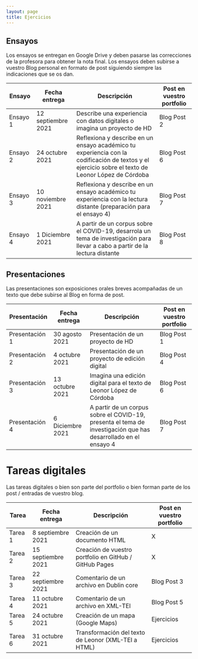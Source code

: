 ```yaml
---
layout: page
title: Ejercicios
---
```


## Ensayos 

Los ensayos se entregan en Google Drive y deben pasarse las correcciones de la profesora para obtener la nota final. Los ensayos deben subirse a vuestro Blog personal en formato de post siguiendo siempre las indicaciones que se os dan.

Ensayo               | Fecha entrega          | Descripción              | Post en vuestro portfolio
--------------------- | --------------------- | --------------------- | ---------------------
Ensayo 1 | 12 septiembre 2021           | Describe una experiencia con datos digitales o imagina un proyecto de HD     | Blog Post 2
Ensayo 2 | 24 octubre 2021 | Reflexiona y describe en un ensayo académico tu experiencia con la codificación de textos y el ejercicio sobre el texto de Leonor López de Córdoba |  Blog Post 6 
Ensayo 3 | 10 noviembre 2021 | Reflexiona y describe en un ensayo académico tu experiencia con la lectura distante (preparación para el ensayo 4) | Blog Post 7
Ensayo 4 | 1 Diciembre 2021 | A partir de un corpus sobre el COVID-19, desarrola un tema de investigación para llevar a cabo a partir de la lectura distante | Blog Post 8

## Presentaciones

Las presentaciones son exposiciones orales breves acompañadas de un texto que debe subirse al Blog en forma de post.

Presentación          | Fecha entrega         | Descripción           | Post en vuestro portfolio
--------------------- | --------------------- | --------------------- | ---------------------
Presentación 1        | 30 agosto 2021        | Presentación de un proyecto de HD      | Blog Post 1
Presentación 2        | 4 octubre 2021        | Presentación de un proyecto de edición digital | Blog Post 4
Presentación 3        | 13 octubre 2021       | Imagina una edición digital para el texto de Leonor López de Córdoba | Blog Post 6
Presentación 4        | 6 Diciembre 2021      | A partir de un corpus sobre el COVID-19, presenta el tema de investigación que has desarrollado en el ensayo 4 | Blog Post 7

# Tareas digitales

Las tareas digitales o bien son parte del portfolio o bien forman parte de los post / entradas de vuestro blog.

Tarea                 | Fecha entrega         | Descripción           | Post en vuestro portfolio
--------------------- | --------------------- | --------------------- | ---------------------
Tarea 1               | 8 septiembre 2021     | Creación de un documento HTML    | X
Tarea 2               | 15 septiembre 2021    | Creación de vuestro portfolio en GitHub / GitHub Pages | X
Tarea 3               | 22 septiembre 2021    | Comentario de un archivo en Dublin core | Blog Post 3
Tarea 4               | 11 octubre 2021       | Comentario de un archivo en XML-TEI | Blog Post 5
Tarea 5               | 24 octubre 2021       | Creación de un mapa (Google Maps) | Ejercicios
Tarea 6               | 31 octubre 2021       | Transformación del texto de Leonor (XML-TEI a HTML) | Ejercicios

